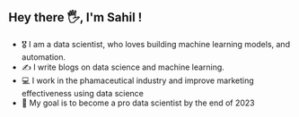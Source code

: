 ## Hey there 🖐, I'm Sahil !

- 🎖  I am a data scientist, who loves building machine learning models, and automation.
- ✍ I write blogs on data science and machine learning. 
- 💻 I work in the phamaceutical industry and improve marketing effectiveness using data science
- 🎯 My goal is to become a pro data scientist by the end of 2023
